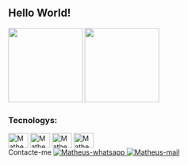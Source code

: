 ## Hello World!

<div>
  <img height="150em" src="https://github-readme-stats.vercel.app/api?username=MatheusDevJob&show_icons=true&theme=tokyonight">
  <img height="150em" src="https://github-readme-stats.vercel.app/api/top-langs/?username=MatheusDevJob&layout=compact&theme=tokyonight">
</div>

### Tecnologys:
 <div>
  </div>


<div align= 'center'>
  <div align= 'left' style="">
    <img align="center" alt="Matheus-html" height="30" width="40" src="https://cdn.jsdelivr.net/gh/devicons/devicon/icons/html5/html5-original.svg"/>
    <img align="center" alt="Matheus-css" height="30" width="40" src="https://cdn.jsdelivr.net/gh/devicons/devicon/icons/css3/css3-original.svg"/>
    <img align="center" alt="Matheus-python" height="30" width="40" src="https://cdn.jsdelivr.net/gh/devicons/devicon/icons/python/python-original.svg"/>
    <img align="center" alt="Matheus-mysql" height="30" width="40" src="https://cdn.jsdelivr.net/gh/devicons/devicon/icons/mysql/mysql-original-wordmark.svg"/>
  </div>
  <div align='left'>
    Contacte-me
    <a href='https://api.whatsapp.com/send?phone=5581986914551'>
      <img alt='Matheus-whatsapp' src='https://img.shields.io/badge/WhatsApp-25D366?style=for-the-badge&logo=whatsapp&logoColor=white'/>
    </a>
    <a href='mailto: matheusdevjob@gmail.com'>
      <img alt='Matheus-mail' src='https://img.shields.io/badge/Gmail-D14836?style=for-the-badge&logo=gmail&logoColor=white'/>
    </a>
  </div>
  <div align= 'center'>
    
  </div>
</div>











<!--    Botões não estão funcionando
![Snake animation](https://github.com/MatheusDevJob/MatheusDevJob/blob/output/github-contribution-grid-snake.svg)


 ### Contacte-me:
  [![Discord](https://img.shields.io/badge/Discord-7289DA?style=for-the-badge&logo=discord&logoColor=white)](https://api.whatsapp.com/send?phone=5581986914551)
  [![Discord](https://img.shields.io/badge/Discord-7289DA?style=for-the-badge&logo=discord&logoColor=white)](https://discord.gg/n9KBKHPA3H)
-->
<!--
**MatheusDevJob/MatheusDevJob** is a ✨ _special_ ✨ repository because its `README.md` (this file) appears on your GitHub profile.

Here are some ideas to get you started:

- 🔭 I’m currently working on ...
- 🌱 I’m currently learning ...
- 👯 I’m looking to collaborate on ...
- 🤔 I’m looking for help with ...
- 💬 Ask me about ...
- 📫 How to reach me: ...
- 😄 Pronouns: ...
- ⚡ Fun fact: ...
-->
